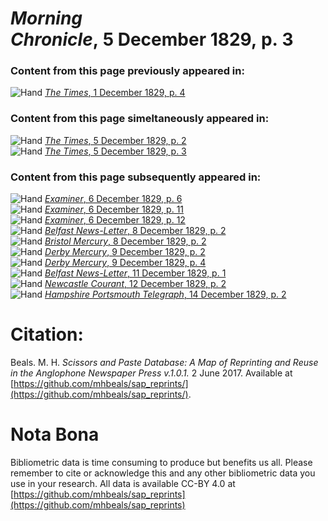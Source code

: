 # *Morning Chronicle*, 5 December 1829, p. 3  
  
### Content from this page previously appeared in:  
![Hand](http://scissorsandpaste.net/wp-content/uploads/2017/06/smallhandpointer.png) [*The Times*, 1 December 1829, p. 4](https://mhbeals.github.io/sap_html/The-Times/The-Times-1-December-1829-p-4)  
  
### Content from this page simeltaneously appeared in:  
![Hand](http://scissorsandpaste.net/wp-content/uploads/2017/06/smallhandpointer.png) [*The Times*, 5 December 1829, p. 2](https://mhbeals.github.io/sap_html/The-Times/The-Times-5-December-1829-p-2)  
![Hand](http://scissorsandpaste.net/wp-content/uploads/2017/06/smallhandpointer.png) [*The Times*, 5 December 1829, p. 3](https://mhbeals.github.io/sap_html/The-Times/The-Times-5-December-1829-p-3)  
  
### Content from this page subsequently appeared in:  
![Hand](http://scissorsandpaste.net/wp-content/uploads/2017/06/smallhandpointer.png) [*Examiner*, 6 December 1829, p. 6](https://mhbeals.github.io/sap_html/Examiner/Examiner-6-December-1829-p-6)  
![Hand](http://scissorsandpaste.net/wp-content/uploads/2017/06/smallhandpointer.png) [*Examiner*, 6 December 1829, p. 11](https://mhbeals.github.io/sap_html/Examiner/Examiner-6-December-1829-p-11)  
![Hand](http://scissorsandpaste.net/wp-content/uploads/2017/06/smallhandpointer.png) [*Examiner*, 6 December 1829, p. 12](https://mhbeals.github.io/sap_html/Examiner/Examiner-6-December-1829-p-12)  
![Hand](http://scissorsandpaste.net/wp-content/uploads/2017/06/smallhandpointer.png) [*Belfast News-Letter*, 8 December 1829, p. 2](https://mhbeals.github.io/sap_html/Belfast-News-Letter/Belfast-News-Letter-8-December-1829-p-2)  
![Hand](http://scissorsandpaste.net/wp-content/uploads/2017/06/smallhandpointer.png) [*Bristol Mercury*, 8 December 1829, p. 2](https://mhbeals.github.io/sap_html/Bristol-Mercury/Bristol-Mercury-8-December-1829-p-2)  
![Hand](http://scissorsandpaste.net/wp-content/uploads/2017/06/smallhandpointer.png) [*Derby Mercury*, 9 December 1829, p. 2](https://mhbeals.github.io/sap_html/Derby-Mercury/Derby-Mercury-9-December-1829-p-2)  
![Hand](http://scissorsandpaste.net/wp-content/uploads/2017/06/smallhandpointer.png) [*Derby Mercury*, 9 December 1829, p. 4](https://mhbeals.github.io/sap_html/Derby-Mercury/Derby-Mercury-9-December-1829-p-4)  
![Hand](http://scissorsandpaste.net/wp-content/uploads/2017/06/smallhandpointer.png) [*Belfast News-Letter*, 11 December 1829, p. 1](https://mhbeals.github.io/sap_html/Belfast-News-Letter/Belfast-News-Letter-11-December-1829-p-1)  
![Hand](http://scissorsandpaste.net/wp-content/uploads/2017/06/smallhandpointer.png) [*Newcastle Courant*, 12 December 1829, p. 2](https://mhbeals.github.io/sap_html/Newcastle-Courant/Newcastle-Courant-12-December-1829-p-2)  
![Hand](http://scissorsandpaste.net/wp-content/uploads/2017/06/smallhandpointer.png) [*Hampshire Portsmouth Telegraph*, 14 December 1829, p. 2](https://mhbeals.github.io/sap_html/Hampshire-Portsmouth-Telegraph/Hampshire-Portsmouth-Telegraph-14-December-1829-p-2)  


# Citation: 

Beals. M. H. *Scissors and Paste Database: A Map of Reprinting and Reuse in the Anglophone Newspaper Press v.1.0.1.* 2 June 2017. Available at [https://github.com/mhbeals/sap_reprints/](https://github.com/mhbeals/sap_reprints/). 

# Nota Bona

Bibliometric data is time consuming to produce but benefits us all. Please remember to cite or acknowledge this and any other bibliometric data you use in your research. All data is available CC-BY 4.0 at [https://github.com/mhbeals/sap_reprints](https://github.com/mhbeals/sap_reprints)